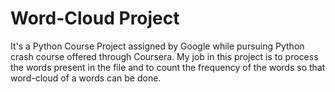# Word-Cloud Project
It's a  Python Course Project assigned by Google while pursuing Python crash course offered through Coursera.
My job in this project is to process the words present in the file and to count the frequency of the words so that word-cloud of a words can be done.
